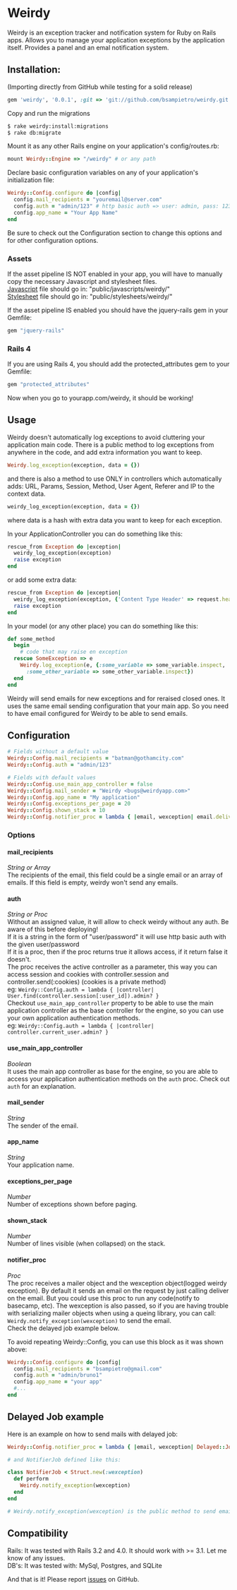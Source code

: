 # Weirdy

Weirdy is an exception tracker and notification system for Ruby on Rails apps. Allows you to manage your application exceptions by the application
itself. Provides a panel and an emal notification system.

## Installation:
(Importing directly from GitHub while testing for a solid release)

``` ruby
gem 'weirdy', '0.0.1', :git => 'git://github.com/bsampietro/weirdy.git'
```

Copy and run the migrations

``` bash
$ rake weirdy:install:migrations
$ rake db:migrate
```

Mount it as any other Rails engine on your application's config/routes.rb:

``` ruby
mount Weirdy::Engine => "/weirdy" # or any path
```

Declare basic configuration variables on any of your application's initialization file:

``` ruby
Weirdy::Config.configure do |config|
  config.mail_recipients = "youremail@server.com"
  config.auth = "admin/123" # http basic auth => user: admin, pass: 123
  config.app_name = "Your App Name"
end
```

Be sure to check out the Configuration section to change this options and for other configuration options.

### Assets

If the asset pipeline IS NOT enabled in your app, you will have to manually copy the necessary Javascript and stylesheet files.  
[Javascript] file should go in: "public/javascripts/weirdy/"  
[Stylesheet] file should go in: "public/stylesheets/weirdy/"

If the asset pipeline IS enabled you should have the jquery-rails gem in your Gemfile:

``` ruby
gem "jquery-rails"
```

### Rails 4

If you are using Rails 4, you should add the protected_attributes gem to your Gemfile:

``` ruby
gem "protected_attributes"
```

Now when you go to yourapp.com/weirdy, it should be working!


## Usage

Weirdy doesn't automatically log exceptions to avoid cluttering your application main code. 
There is a public method to log exceptions from anywhere in the code, and add extra information you want to keep.

``` ruby
Weirdy.log_exception(exception, data = {})
```

and there is also a method to use ONLY in controllers which automatically adds:
URL, Params, Session, Method, User Agent, Referer and IP to the context data.

``` ruby
weirdy_log_exception(exception, data = {})
```

where data is a hash with extra data you want to keep for each exception.  

In your ApplicationController you can do something like this:

``` ruby
rescue_from Exception do |exception|
  weirdy_log_exception(exception)
  raise exception
end
```

or add some extra data:

``` ruby
rescue_from Exception do |exception|
  weirdy_log_exception(exception, {'Content Type Header' => request.headers["Content-Type"]})
  raise exception
end
```

In your model (or any other place) you can do something like this:

``` ruby
def some_method
  begin
    # code that may raise en exception
  rescue SomeException => e
    Weirdy.log_exception(e, {:some_variable => some_variable.inspect, 
      :some_other_variable => some_other_variable.inspect})
  end
end
```

Weirdy will send emails for new exceptions and for reraised closed ones.
It uses the same email sending configuration that your main app.
So you need to have email configured for Weirdy to be able to send emails.

## Configuration

``` ruby
# Fields without a default value
Weirdy::Config.mail_recipients = "batman@gothamcity.com"
Weirdy::Config.auth = "admin/123"

# Fields with default values
Weirdy::Config.use_main_app_controller = false
Weirdy::Config.mail_sender = "Weirdy <bugs@weirdyapp.com>"
Weirdy::Config.app_name = "My application"
Weirdy::Config.exceptions_per_page = 20
Weirdy::Config.shown_stack = 10
Weirdy::Config.notifier_proc = lambda { |email, wexception| email.deliver }
```

### Options

#### mail_recipients
*String or Array*  
The recipients of the email, this field could be a single email or an array of emails.
If this field is empty, weirdy won't send any emails.

#### auth
*String or Proc*  
Without an assigned value, it will allow to check weirdy without any auth. Be aware of this before deploying!  
If it is a string in the form of "user/password" it will use http basic auth with the given user/password  
If it is a proc, then if the proc returns true it allows access, if it return false it doesn't.  
The proc receives the active controller as a parameter, this way you can access session and cookies with
controller.session and controller.send(:cookies) (cookies is a private method)  
eg: `Weirdy::Config.auth = lambda { |controller| User.find(controller.session[:user_id]).admin? }`  
Checkout `use_main_app_controller` property to be able to use the main application controller as the base
controller for the engine, so you can use your own application authentication methods.  
eg: `Weirdy::Config.auth = lambda { |controller| controller.current_user.admin? }`

#### use_main_app_controller
*Boolean*  
It uses the main app controller as base for the engine, so you are able to access your application authentication methods
on the `auth` proc. Check out `auth` for an explanation.  

#### mail_sender
*String*  
The sender of the email.

#### app_name
*String*  
Your application name.

#### exceptions_per_page
*Number*  
Number of exceptions shown before paging.

#### shown_stack
*Number*  
Number of lines visible (when collapsed) on the stack.

#### notifier_proc
*Proc*  
The proc receives a mailer object and the wexception object(logged weirdy exception). By default it sends an email 
on the request by just calling deliver on the email. But you could use this proc to run any code(notify to basecamp, etc).
The wexception is also passed, so if you are having trouble with serializing mailer objects when using a queing library,
you can call: `Weirdy.notify_exception(wexception)` to send the email.  
Check the delayed job example below.  

To avoid repeating Weirdy::Config, you can use this block as it was shown above:

``` ruby
Weirdy::Config.configure do |config|
  config.mail_recipients = "bsampietro@gmail.com"
  config.auth = "admin/bruno1"
  config.app_name = "your app"
  #...
end
```

## Delayed Job example

Here is an example on how to send mails with delayed job:

``` ruby
Weirdy::Config.notifier_proc = lambda { |email, wexception| Delayed::Job.enqueue NotifierJob.new(wexception) }

# and NotifierJob defined like this:

class NotifierJob < Struct.new(:wexception)
  def perform
    Weirdy.notify_exception(wexception)
  end
end

# Weirdy.notify_exception(wexception) is the public method to send emails based on a weirdy exception (wexception)
```

## Compatibility

Rails: It was tested with Rails 3.2 and 4.0. It should work with >= 3.1. Let me know of any issues.  
DB's: It was tested with: MySql, Postgres, and SQLite  



And that is it! Please report [issues] on GitHub.



[issues]: https://github.com/bsampietro/weirdy/issues
[javascript]: https://raw.github.com/bsampietro/weirdy/master/util_files/application.js
[stylesheet]: https://raw.github.com/bsampietro/weirdy/master/util_files/application.css

